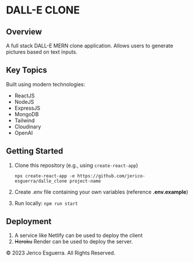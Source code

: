 # DALL-E CLONE

## Overview
A full stack DALL-E MERN clone application. Allows users to generate pictures based on text inputs.

## Key Topics
Built using modern technologies:

* ReactJS
* NodeJS
* ExpressJS
* MongoDB
* Tailwind
* Cloudinary
* OpenAI

## Getting Started

1. Clone this repository (e.g., using `create-react-app`)

	`npx create-react-app -e https://github.com/jerico-esguerra/dalle_clone project-name`

2. Create .env file containing your own variables (reference **.env.example**)
3. Run locally: `npm run start`

## Deployment

1. A service like Netlify can be used to deploy the client
2. ~~Heroku~~ Render can be used to deploy the server.

© 2023 Jerico Esguerra. All Rights Reserved.